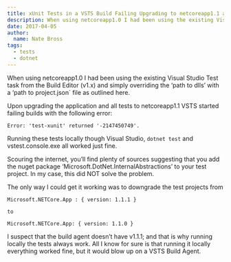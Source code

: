 ```yaml
---
title: xUnit Tests in a VSTS Build Failing Upgrading to netcoreapp1.1 and Microsoft.NETCore.App 1.1.1 with project.json and preview 2.1 tooling.
description: When using netcoreapp1.0 I had been using the existing Visual Studio Test task from the Build Editor (v1.x) and simply overriding the ‘path to dlls’ with a ‘path to project.json` file as outlined here.
date: 2017-04-05
author: 
  name: Nate Bross
tags: 
  - tests
  - dotnet
---
```

When using netcoreapp1.0 I had been using the existing Visual Studio Test task from the Build Editor (v1.x) and simply overriding the ‘path to dlls’ with a ‘path to project.json` file as outlined here.

Upon upgrading the application and all tests to netcoreapp1.1 VSTS started failing builds with the following error:

    Error: 'test-xunit' returned '-2147450749'.

Running these tests locally though Visual Studio, `dotnet test` and vstest.console.exe all worked just fine.

Scouring the internet, you’ll find plenty of sources suggesting that you add the nuget package ‘Microsoft.DotNet.InternalAbstractions’ to your test project. In my case, this did NOT solve the problem.

The only way I could get it working was to downgrade the test projects from

    Microsoft.NETCore.App : { version: 1.1.1 }

    to

    Microsoft.NETCore.App: { version: 1.1.0 }

I suspect that the build agent doesn’t have v1.1.1; and that is why running locally the tests always work. All I know for sure is that running it locally everything worked fine, but it would blow up on a VSTS Build Agent.
